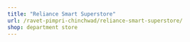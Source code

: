 ```yaml
---
title: "Reliance Smart Superstore"
url: /ravet-pimpri-chinchwad/reliance-smart-superstore/
shop: department store
---
```

